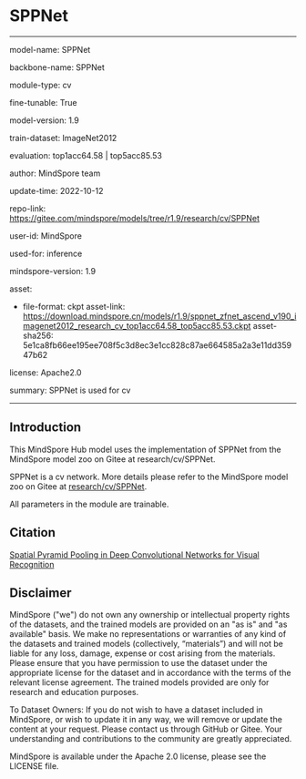 # SPPNet

---

model-name: SPPNet

backbone-name: SPPNet

module-type: cv

fine-tunable: True

model-version: 1.9

train-dataset: ImageNet2012

evaluation: top1acc64.58 | top5acc85.53

author: MindSpore team

update-time: 2022-10-12

repo-link: <https://gitee.com/mindspore/models/tree/r1.9/research/cv/SPPNet>

user-id: MindSpore

used-for: inference

mindspore-version: 1.9

asset:

-
    file-format: ckpt
    asset-link: <https://download.mindspore.cn/models/r1.9/sppnet_zfnet_ascend_v190_imagenet2012_research_cv_top1acc64.58_top5acc85.53.ckpt>
    asset-sha256: 5e1ca8fb66ee195ee708f5c3d8ec3e1cc828c87ae664585a2a3e11dd35947b62

license: Apache2.0

summary: SPPNet is used for cv

---

## Introduction

This MindSpore Hub model uses the implementation of SPPNet from the MindSpore model zoo on Gitee at research/cv/SPPNet.

SPPNet is a cv network. More details please refer to the MindSpore model zoo on Gitee at [research/cv/SPPNet](https://gitee.com/mindspore/models/blob/r1.9/research/cv/SPPNet/README_CN.md).

All parameters in the module are trainable.

## Citation

[Spatial Pyramid Pooling in Deep Convolutional Networks for Visual Recognition](https://arxiv.org/pdf/1406.4729.pdf)

## Disclaimer

MindSpore ("we") do not own any ownership or intellectual property rights of the datasets, and the trained models are provided on an "as is" and "as available" basis. We make no representations or warranties of any kind of the datasets and trained models (collectively, “materials”) and will not be liable for any loss, damage, expense or cost arising from the materials. Please ensure that you have permission to use the dataset under the appropriate license for the dataset and in accordance with the terms of the relevant license agreement. The trained models provided are only for research and education purposes.

To Dataset Owners: If you do not wish to have a dataset included in MindSpore, or wish to update it in any way, we will remove or update the content at your request. Please contact us through GitHub or Gitee. Your understanding and contributions to the community are greatly appreciated.

MindSpore is available under the Apache 2.0 license, please see the LICENSE file.
